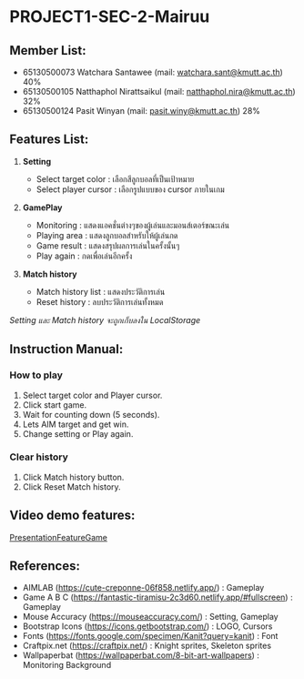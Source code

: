 # PROJECT1-SEC-2-Mairuu

## Member List:

- 65130500073 Watchara Santawee (mail: watchara.sant@kmutt.ac.th) 40%
- 65130500105 Natthaphol Nirattsaikul (mail: natthaphol.nira@kmutt.ac.th) 32%
- 65130500124 Pasit  Winyan (mail: pasit.winy@kmutt.ac.th) 28%

## Features List:

1. **Setting**
   - Select target color : เลือกสีลูกบอลที่เป็นเป้าหมาย
   - Select player cursor : เลือกรูปแบบของ cursor ภายในเกม
  
2. **GamePlay**
   - Monitoring : แสดงแอคชั่นต่างๆของผู้เล่นและมอนส์เตอร์ขณะเล่น
   - Playing area : แสดงลูกบอลสำหรับให้ผู้เล่นกด
   - Game result : แสดงสรุปผลการเล่นในครั้งนั้นๆ
   - Play again : กดเพื่อเล่นอีกครั้ง
  
3. **Match history**
   - Match history list : แสดงประวัติการเล่น
   - Reset history : ลบประวัติการเล่นทั้งหมด

*Setting และ Match history จะถูกเก็บลงใน LocalStorage*

## Instruction Manual:

### How to play
1. Select target color and Player cursor.
2. Click start game.
3. Wait for counting down (5 seconds).
4. Lets AIM target and get win.
5. Change setting or Play again.
   
### Clear history
1. Click Match history button.
2. Click Reset Match history.

## Video demo features:

[PresentationFeatureGame](https://drive.google.com/file/d/1IMtLW2KtYJI6USXcsdsJZx_RerqxtEsY/view)

## References:

- AIMLAB (https://cute-creponne-06f858.netlify.app/) : Gameplay
- Game A B C (https://fantastic-tiramisu-2c3d60.netlify.app/#fullscreen) : Gameplay
- Mouse Accuracy (https://mouseaccuracy.com/) : Setting, Gameplay
- Bootstrap Icons (https://icons.getbootstrap.com/) : LOGO, Cursors
- Fonts (https://fonts.google.com/specimen/Kanit?query=kanit) : Font
- Craftpix.net (https://craftpix.net/) : Knight sprites, Skeleton sprites
- Wallpaperbat (https://wallpaperbat.com/8-bit-art-wallpapers) : Monitoring Background

  
